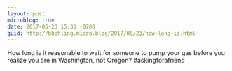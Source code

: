 ```yaml
---
layout: post
microblog: true
date: 2017-06-23 15:33 -0700
guid: http://bbohling.micro.blog/2017/06/23/how-long-is.html
---
```

How long is it reasonable to wait for someone to pump your gas before you realize you are in Washington, not Oregon? #askingforafriend
